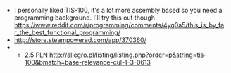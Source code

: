 - I personally liked TIS-100, it's a lot more assembly based so you need a programming background. I'll try this out though  https://www.reddit.com/r/programming/comments/4yq0a5/this_is_by_far_the_best_functional_programming/
- http://store.steampowered.com/app/370360/
- - 2.5 PLN http://allegro.pl/listing/listing.php?order=p&string=tis-100&bmatch=base-relevance-cul-1-3-0613
